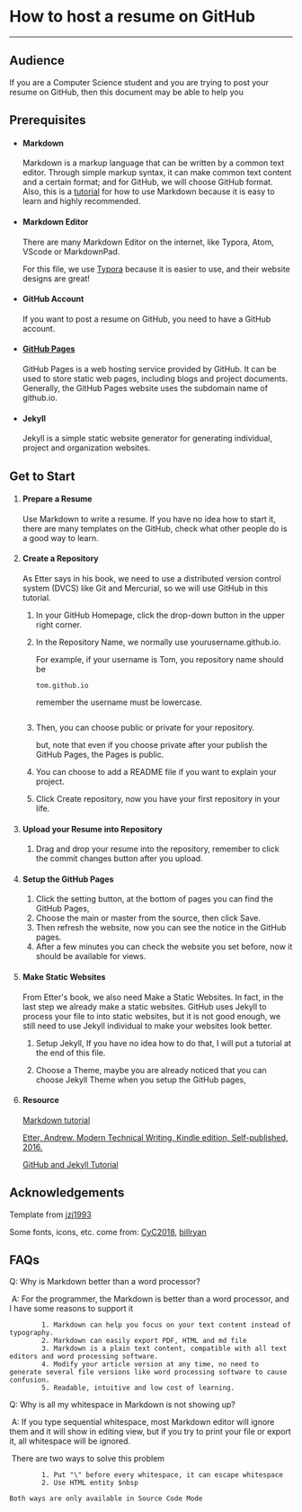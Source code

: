# How to host a resume on GitHub

------



## Audience 

If you are a Computer Science student and you are trying to post your resume on GitHub, then this document may be able to help you 



## Prerequisites

- #### Markdown

  Markdown is a markup language that can be written by a common text editor. Through simple markup syntax, it can make common text content and a certain format; and for GitHub, we will choose GitHub format. Also, this is a [tutorial](https://www.markdowntutorial.com/) for how to use Markdown because it is easy to learn and highly recommended.

- #### Markdown Editor

  There are many Markdown Editor on the internet, like Typora, Atom, VScode or MarkdownPad.

  For this file, we use [Typora](https://typora.io/) because it is easier to use, and their website designs are great!

- #### GitHub Account

  If you want to post a resume on GitHub, you need to have a GitHub account.

- #### [GitHub Pages](https://pages.github.com/)

  GitHub Pages is a web hosting service provided by GitHub. It can be used to store static web pages, including blogs and project documents. Generally, the GitHub Pages website uses the subdomain name of github.io.

- #### Jekyll

  Jekyll is a simple static website generator for generating individual, project and organization websites.



## Get to Start

1. #### Prepare a Resume

   Use Markdown to write a resume. If you have no idea how to start it, there are many templates on the GitHub, check what other people do is a good way to learn.

2. #### Create a Repository

   As Etter says in his book, we need to use a distributed version control system (DVCS) like Git and Mercurial, so we will use GitHub in this tutorial. 

   1. In your GitHub Homepage, click the drop-down button in the upper right corner.

   2. In the Repository Name, we normally use yourusername.github.io. 

      For example, if your username is Tom,  you repository name should be 

      ```
      tom.github.io
      ```

      remember the username must be lowercase.

      ![]()

   3. Then, you can choose public or private for your repository. 

      but, note that even if you choose private after your publish the GitHub Pages, the Pages is public.

   4. You can choose to add a README file if you want to explain your project.

   5. Click Create repository, now you have your first repository in your life.

3. #### Upload your Resume into Repository

   1. Drag and drop your resume into the repository, remember to click the commit changes button after you upload.

4. #### Setup the GitHub Pages

   1. Click the setting button, at the bottom of pages you can find the GitHub Pages, 
   2. Choose the main or master from the source, then click Save.
   3. Then refresh the website, now you can see the notice in the GitHub pages.
   4. After a few minutes you can check the website you set before, now it should be available for views.

5. #### Make Static Websites

   From Etter's book, we also need Make a Static Websites. In fact, in the last step we already make a static websites. GitHub uses Jekyll to process your file to into static websites, but it is not good enough, we still need to use Jekyll individual to make your websites look better.

      1. Setup Jekyll, If you have no idea how to do that, I will put a tutorial at the end of this file.

      2. Choose a Theme, maybe you are already noticed that you can choose Jekyll Theme when you setup the GitHub pages, 

         

6. #### Resource

   [Markdown tutorial](https://www.markdowntutorial.com/)

   [Etter, Andrew. Modern Technical Writing. Kindle edition, Self-published, 2016.](https://www.amazon.ca/Modern-Technical-Writing-Introduction-Documentation-ebook/dp/B01A2QL9SS)

   [GitHub and Jekyll Tutorial](http://mcace.me/github-pages/jekyll/2018/06/17/use-github-pages.html)

## Acknowledgements

Template from [jzj1993](https://github.com/jzj1993)

Some fonts, icons, etc. come from: [CyC2018](https://github.com/CyC2018/Markdown-Resume), [billryan](https://github.com/billryan/resume)



## FAQs

Q: Why is Markdown better than a word processor?

​	A: For the programmer, the Markdown is better than a word processor, and I have some reasons to support it

			1. Markdown can help you focus on your text content instead of typography.
			2. Markdown can easily export PDF, HTML and md file
			3. Markdown is a plain text content, compatible with all text editors and word processing software.
			4. Modify your article version at any time, no need to generate several file versions like word processing software to cause confusion.
			5. Readable, intuitive and low cost of learning.

Q: Why is all my whitespace in Markdown is not showing up?

​	A: If you type sequential whitespace, most Markdown editor will ignore them and it will show in editing view, but if you try to print your file or export it, all whitespace will be ignored.

​		There are two ways to solve this problem

            1. Put "\" before every whitespace, it can escape whitespace
            2. Use HTML entity $nbsp

   	Both ways are only available in Source Code Mode


